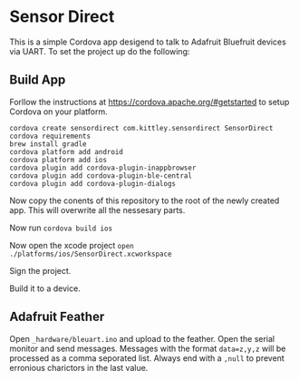 # Sensor Direct
This is a simple Cordova app desigend to talk to Adafruit Bluefruit devices via UART. To set the project up do the following:

## Build App
Forllow the instructions at https://cordova.apache.org/#getstarted to setup Cordova on your platform.

```
cordova create sensordirect com.kittley.sensordirect SensorDirect
cordova requirements
brew install gradle
cordova platform add android
cordova platform add ios
cordova plugin add cordova-plugin-inappbrowser
cordova plugin add cordova-plugin-ble-central
cordova plugin add cordova-plugin-dialogs
```

Now copy the conents of this repository to the root of the newly created app. This will overwrite all the nessesary parts.

Now run `cordova build ios`

Now open the xcode project `open ./platforms/ios/SensorDirect.xcworkspace`

Sign the project.

Build it to a device.

## Adafruit Feather

Open  `_hardware/bleuart.ino` and upload to the feather.
Open the serial monitor and send messages.
Messages with the format `data=z,y,z` will be processed as a comma seporated list. Always end with a `,null` to prevent erronious charictors in the last value.